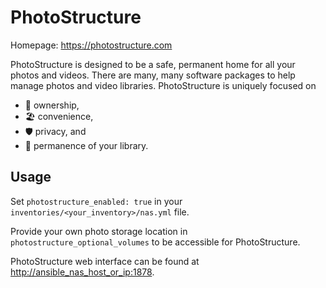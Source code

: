 # PhotoStructure

Homepage: <https://photostructure.com>

PhotoStructure is designed to be a safe, permanent home for all your photos and videos.
There are many, many software packages to help manage photos and video libraries.
PhotoStructure is uniquely focused on

- 🏰  ownership,
- 🏖️  convenience,
- 🛡  privacy, and
- 💎  permanence of your library.

## Usage

Set `photostructure_enabled: true` in your `inventories/<your_inventory>/nas.yml` file.

Provide your own photo storage location in `photostructure_optional_volumes` to be accessible for PhotoStructure.

PhotoStructure web interface can be found at <http://ansible_nas_host_or_ip:1878>.
